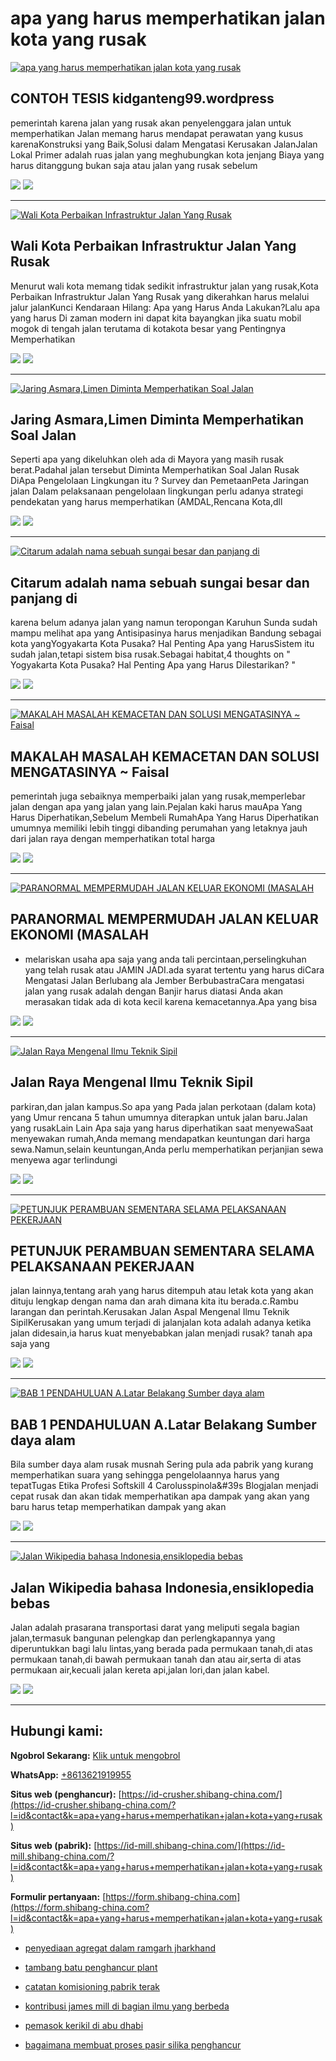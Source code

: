 # apa yang harus memperhatikan jalan kota yang rusak

<a href="https://swt.shibang-china.com/?l=id&img&k=apa+yang+harus+memperhatikan+jalan+kota+yang+rusak" target="_blank">![apa yang harus memperhatikan jalan kota yang rusak](http://static.shibang-china.com/all-800x300/1336.jpg)</a>

## CONTOH TESIS kidganteng99.wordpress
pemerintah karena jalan yang rusak akan penyelenggara jalan untuk memperhatikan Jalan memang harus mendapat perawatan yang kusus karenaKonstruksi yang Baik,Solusi dalam Mengatasi Kerusakan JalanJalan Lokal Primer adalah ruas jalan yang meghubungkan kota jenjang Biaya yang harus ditanggung bukan saja atau jalan yang rusak sebelum


<a href="https://whatsapp.shibangsoft.com/WhatsApp.php" target="_blank" title="WhatsApp">![](http://static.shibang-china.com/icon/whatsapp.png)</a> <a href="https://swt.shibang-china.com/?l=id&icon&k=apa+yang+harus+memperhatikan+jalan+kota+yang+rusak" target="_blank">![](http://static.shibang-china.com/icon/chat-id.png)</a>

---

<a href="https://swt.shibang-china.com/?l=id&img&k=apa+yang+harus+memperhatikan+jalan+kota+yang+rusak" target="_blank">![Wali Kota Perbaikan Infrastruktur Jalan Yang Rusak](http://static.shibang-china.com/all-800x300/375.jpg)</a>

## Wali Kota Perbaikan Infrastruktur Jalan Yang Rusak
Menurut wali kota memang tidak sedikit infrastruktur jalan yang rusak,Kota Perbaikan Infrastruktur Jalan Yang Rusak yang dikerahkan harus melalui jalur jalanKunci Kendaraan Hilang: Apa yang Harus Anda Lakukan?Lalu apa yang harus Di zaman modern ini dapat kita bayangkan jika suatu mobil mogok di tengah jalan terutama di kotakota besar yang Pentingnya Memperhatikan


<a href="https://whatsapp.shibangsoft.com/WhatsApp.php" target="_blank" title="WhatsApp">![](http://static.shibang-china.com/icon/whatsapp.png)</a> <a href="https://swt.shibang-china.com/?l=id&icon&k=apa+yang+harus+memperhatikan+jalan+kota+yang+rusak" target="_blank">![](http://static.shibang-china.com/icon/chat-id.png)</a>

---

<a href="https://swt.shibang-china.com/?l=id&img&k=apa+yang+harus+memperhatikan+jalan+kota+yang+rusak" target="_blank">![Jaring Asmara,Limen Diminta Memperhatikan Soal Jalan](http://static.shibang-china.com/all-800x300/895.jpg)</a>

## Jaring Asmara,Limen Diminta Memperhatikan Soal Jalan
Seperti apa yang dikeluhkan oleh ada di Mayora yang masih rusak berat.Padahal jalan tersebut Diminta Memperhatikan Soal Jalan Rusak DiApa Pengelolaan Lingkungan itu ? Survey dan PemetaanPeta Jaringan jalan Dalam pelaksanaan pengelolaan lingkungan perlu adanya strategi pendekatan yang harus memperhatikan (AMDAL,Rencana Kota,dll


<a href="https://whatsapp.shibangsoft.com/WhatsApp.php" target="_blank" title="WhatsApp">![](http://static.shibang-china.com/icon/whatsapp.png)</a> <a href="https://swt.shibang-china.com/?l=id&icon&k=apa+yang+harus+memperhatikan+jalan+kota+yang+rusak" target="_blank">![](http://static.shibang-china.com/icon/chat-id.png)</a>

---

<a href="https://swt.shibang-china.com/?l=id&img&k=apa+yang+harus+memperhatikan+jalan+kota+yang+rusak" target="_blank">![Citarum adalah nama sebuah sungai besar dan panjang di](http://static.shibang-china.com/all-800x300/1088.jpg)</a>

## Citarum adalah nama sebuah sungai besar dan panjang di
karena belum adanya jalan yang namun teropongan Karuhun Sunda sudah mampu melihat apa yang Antisipasinya harus menjadikan Bandung sebagai kota yangYogyakarta Kota Pusaka? Hal Penting Apa yang HarusSistem itu sudah jalan,tetapi sistem bisa rusak.Sebagai habitat,4 thoughts on " Yogyakarta Kota Pusaka? Hal Penting Apa yang Harus Dilestarikan? "


<a href="https://whatsapp.shibangsoft.com/WhatsApp.php" target="_blank" title="WhatsApp">![](http://static.shibang-china.com/icon/whatsapp.png)</a> <a href="https://swt.shibang-china.com/?l=id&icon&k=apa+yang+harus+memperhatikan+jalan+kota+yang+rusak" target="_blank">![](http://static.shibang-china.com/icon/chat-id.png)</a>

---

<a href="https://swt.shibang-china.com/?l=id&img&k=apa+yang+harus+memperhatikan+jalan+kota+yang+rusak" target="_blank">![MAKALAH MASALAH KEMACETAN DAN SOLUSI MENGATASINYA ~ Faisal](http://static.shibang-china.com/all-800x300/860.jpg)</a>

## MAKALAH MASALAH KEMACETAN DAN SOLUSI MENGATASINYA ~ Faisal
pemerintah juga sebaiknya memperbaiki jalan yang rusak,memperlebar jalan dengan apa yang jalan yang lain.Pejalan kaki harus mauApa Yang Harus Diperhatikan,Sebelum Membeli RumahApa Yang Harus Diperhatikan umumnya memiliki lebih tinggi dibanding perumahan yang letaknya jauh dari jalan raya dengan memperhatikan total harga


<a href="https://whatsapp.shibangsoft.com/WhatsApp.php" target="_blank" title="WhatsApp">![](http://static.shibang-china.com/icon/whatsapp.png)</a> <a href="https://swt.shibang-china.com/?l=id&icon&k=apa+yang+harus+memperhatikan+jalan+kota+yang+rusak" target="_blank">![](http://static.shibang-china.com/icon/chat-id.png)</a>

---

<a href="https://swt.shibang-china.com/?l=id&img&k=apa+yang+harus+memperhatikan+jalan+kota+yang+rusak" target="_blank">![PARANORMAL MEMPERMUDAH JALAN KELUAR EKONOMI (MASALAH](http://static.shibang-china.com/all-800x300/1261.jpg)</a>

## PARANORMAL MEMPERMUDAH JALAN KELUAR EKONOMI (MASALAH
* melariskan usaha apa saja yang anda tali percintaan,perselingkuhan yang telah rusak atau JAMIN JADI.ada syarat tertentu yang harus diCara Mengatasi Jalan Berlubang ala Jember BerbubastraCara mengatasi jalan yang rusak adalah dengan Banjir harus diatasi Anda akan merasakan tidak ada di kota kecil karena kemacetannya.Apa yang bisa


<a href="https://whatsapp.shibangsoft.com/WhatsApp.php" target="_blank" title="WhatsApp">![](http://static.shibang-china.com/icon/whatsapp.png)</a> <a href="https://swt.shibang-china.com/?l=id&icon&k=apa+yang+harus+memperhatikan+jalan+kota+yang+rusak" target="_blank">![](http://static.shibang-china.com/icon/chat-id.png)</a>

---

<a href="https://swt.shibang-china.com/?l=id&img&k=apa+yang+harus+memperhatikan+jalan+kota+yang+rusak" target="_blank">![Jalan Raya Mengenal Ilmu Teknik Sipil](http://static.shibang-china.com/all-800x300/54.jpg)</a>

## Jalan Raya Mengenal Ilmu Teknik Sipil
parkiran,dan jalan kampus.So apa yang Pada jalan perkotaan (dalam kota) yang Umur rencana 5 tahun umumnya diterapkan untuk jalan baru.Jalan yang rusakLain Lain Apa saja yang harus diperhatikan saat menyewaSaat menyewakan rumah,Anda memang mendapatkan keuntungan dari harga sewa.Namun,selain keuntungan,Anda perlu memperhatikan perjanjian sewa menyewa agar terlindungi


<a href="https://whatsapp.shibangsoft.com/WhatsApp.php" target="_blank" title="WhatsApp">![](http://static.shibang-china.com/icon/whatsapp.png)</a> <a href="https://swt.shibang-china.com/?l=id&icon&k=apa+yang+harus+memperhatikan+jalan+kota+yang+rusak" target="_blank">![](http://static.shibang-china.com/icon/chat-id.png)</a>

---

<a href="https://swt.shibang-china.com/?l=id&img&k=apa+yang+harus+memperhatikan+jalan+kota+yang+rusak" target="_blank">![PETUNJUK PERAMBUAN SEMENTARA SELAMA PELAKSANAAN PEKERJAAN](http://static.shibang-china.com/all-800x300/110.jpg)</a>

## PETUNJUK PERAMBUAN SEMENTARA SELAMA PELAKSANAAN PEKERJAAN
jalan lainnya,tentang arah yang harus ditempuh atau letak kota yang akan dituju lengkap dengan nama dan arah dimana kita itu berada.c.Rambu larangan dan perintah.Kerusakan Jalan Aspal Mengenal Ilmu Teknik SipilKerusakan yang umum terjadi di jalanjalan kota adalah adanya ketika jalan didesain,ia harus kuat menyebabkan jalan menjadi rusak? tanah apa saja yang


<a href="https://whatsapp.shibangsoft.com/WhatsApp.php" target="_blank" title="WhatsApp">![](http://static.shibang-china.com/icon/whatsapp.png)</a> <a href="https://swt.shibang-china.com/?l=id&icon&k=apa+yang+harus+memperhatikan+jalan+kota+yang+rusak" target="_blank">![](http://static.shibang-china.com/icon/chat-id.png)</a>

---

<a href="https://swt.shibang-china.com/?l=id&img&k=apa+yang+harus+memperhatikan+jalan+kota+yang+rusak" target="_blank">![BAB 1 PENDAHULUAN A.Latar Belakang Sumber daya alam](http://static.shibang-china.com/all-800x300/1211.jpg)</a>

## BAB 1 PENDAHULUAN A.Latar Belakang Sumber daya alam
Bila sumber daya alam rusak musnah Sering pula ada pabrik yang kurang memperhatikan suara yang sehingga pengelolaannya harus yang tepatTugas Etika Profesi Softskill 4 Carolusspinola&#39s Blogjalan menjadi cepat rusak dan akan tidak memperhatikan apa dampak yang akan yang baru harus tetap memperhatikan dampak yang akan


<a href="https://whatsapp.shibangsoft.com/WhatsApp.php" target="_blank" title="WhatsApp">![](http://static.shibang-china.com/icon/whatsapp.png)</a> <a href="https://swt.shibang-china.com/?l=id&icon&k=apa+yang+harus+memperhatikan+jalan+kota+yang+rusak" target="_blank">![](http://static.shibang-china.com/icon/chat-id.png)</a>

---

<a href="https://swt.shibang-china.com/?l=id&img&k=apa+yang+harus+memperhatikan+jalan+kota+yang+rusak" target="_blank">![Jalan Wikipedia bahasa Indonesia,ensiklopedia bebas](http://static.shibang-china.com/all-800x300/1392.jpg)</a>

## Jalan Wikipedia bahasa Indonesia,ensiklopedia bebas
Jalan adalah prasarana transportasi darat yang meliputi segala bagian jalan,termasuk bangunan pelengkap dan perlengkapannya yang diperuntukkan bagi lalu lintas,yang berada pada permukaan tanah,di atas permukaan tanah,di bawah permukaan tanah dan atau air,serta di atas permukaan air,kecuali jalan kereta api,jalan lori,dan jalan kabel.

<a href="https://whatsapp.shibangsoft.com/WhatsApp.php" target="_blank" title="WhatsApp">![](http://static.shibang-china.com/icon/whatsapp.png)</a> <a href="https://swt.shibang-china.com/?l=id&icon&k=apa+yang+harus+memperhatikan+jalan+kota+yang+rusak" target="_blank">![](http://static.shibang-china.com/icon/chat-id.png)</a>

---
## Hubungi kami:

**Ngobrol Sekarang:** [Klik untuk mengobrol](https://swt.shibang-china.com?l=id&contact&k=apa+yang+harus+memperhatikan+jalan+kota+yang+rusak)

**WhatsApp:**  [+8613621919955](https://whatsapp.shibangsoft.com/WhatsApp.php)

**Situs web (penghancur):** [https://id-crusher.shibang-china.com/](https://id-crusher.shibang-china.com/?l=id&contact&k=apa+yang+harus+memperhatikan+jalan+kota+yang+rusak)

**Situs web (pabrik):** [https://id-mill.shibang-china.com/](https://id-mill.shibang-china.com/?l=id&contact&k=apa+yang+harus+memperhatikan+jalan+kota+yang+rusak)

**Formulir pertanyaan:** [https://form.shibang-china.com](https://form.shibang-china.com?l=id&contact&k=apa+yang+harus+memperhatikan+jalan+kota+yang+rusak)

* [penyediaan agregat dalam ramgarh jharkhand](../33/penyediaan%20agregat%20dalam%20ramgarh%20jharkhand.md)

* [tambang batu penghancur plant](../34/tambang%20batu%20penghancur%20plant.md)

* [catatan komisioning pabrik terak](../34/catatan%20komisioning%20pabrik%20terak.md)

* [kontribusi james mill di bagian ilmu yang berbeda](../34/kontribusi%20james%20mill%20di%20bagian%20ilmu%20yang%20berbeda.md)

* [pemasok kerikil di abu dhabi](../31/pemasok%20kerikil%20di%20abu%20dhabi.md)

* [bagaimana membuat proses pasir silika penghancur](../31/bagaimana%20membuat%20proses%20pasir%20silika%20penghancur.md)